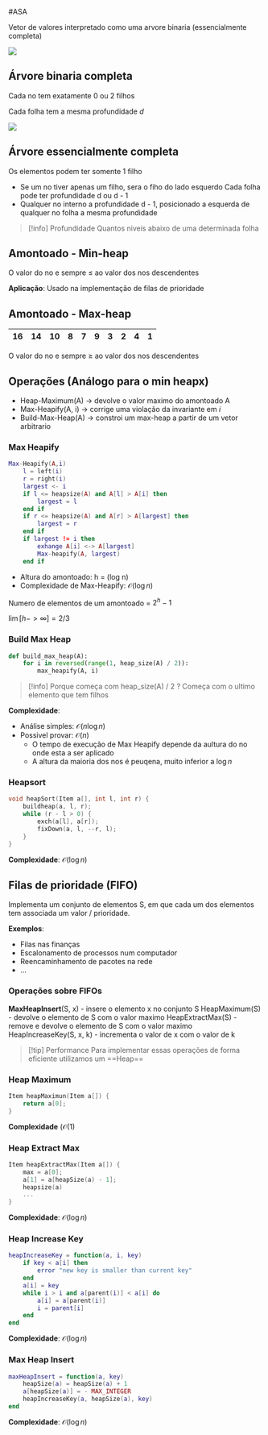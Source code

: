 #ASA 

Vetor de valores interpretado como uma arvore binaria (essencialmente completa)

![](https://media.geeksforgeeks.org/wp-content/cdn-uploads/MinHeapAndMaxHeap.png)

## Árvore binaria completa

Cada no tem exatamente 0 ou 2 filhos

Cada folha tem a mesma profundidade *d*

![](https://cdn.programiz.com/sites/tutorial2program/files/comparison-4.png)

## Árvore essencialmente completa

Os elementos podem ter somente 1 filho
- Se um no tiver apenas um filho, sera o fiho do lado esquerdo
Cada folha pode ter profundidade d ou d - 1
- Qualquer no interno a profundidade d - 1, posicionado a esquerda de qualquer no folha a mesma profundidade

> [!info] Profundidade
> Quantos niveis abaixo de uma determinada folha

## Amontoado - Min-heap

O valor do no e sempre $\leq$ ao valor dos nos descendentes

__Aplicação__: Usado na implementação de filas de prioridade

## Amontoado - Max-heap

| 16 | 14 | 10 | 8 | 7 | 9 | 3 | 2 | 4 | 1 |
| -- | - | - |- | - | -| -| - | - | - |

O valor do no e sempre $\geq$ ao valor dos nos descendentes

## Operações (Análogo para o min heapx)

- Heap-Maximum(A) -> devolve o valor maximo do amontoado A
- Max-Heapify(A, i) -> corrige uma violação da invariante em $i$
- Build-Max-Heap(A) -> constroi um max-heap a partir de um vetor arbitrario

### Max Heapify

```lua
Max-Heapify(A,i)
	l = left(i)
	r = right(i)
	largest <- i
	if l <= heapsize(A) and A[l] > A[i] then
		largest = l
	end if
	if r <= heapsize(A) and A[r] > A[largest] then
		largest = r
	end if
	if largest != i then
		exhange A[i] <-> A[largest]
		Max-heapify(A, largest)
	end if
```

- Altura do amontoado: h = (log n)
- Complexidade de Max-Heapify: $\mathcal{O}(\log n)$

Numero de elementos de um amontoado = $2^h - 1$

$\lim[h -> \infty ] = 2 / 3$

### Build Max Heap

```python
def build_max_heap(A):
	for i in reversed(range(1, heap_size(A) / 2)):
		max_heapify(A, i)
```

> [!info] Porque começa com heap_size(A) / 2 ?
> Começa com o ultimo elemento que tem filhos

__Complexidade__:
- Análise simples:  $\mathcal{O}(n \log n)$
- Possivel provar:  $\mathcal{O}(n)$
	- O tempo de execução de Max Heapify depende da aultura do no onde esta a ser aplicado
	- A altura da maioria dos nos é peuqena, muito inferior a $\log n$

### Heapsort

```c
void heapSort(Item a[], int l, int r) {
	buildheap(a, l, r);
	while (r - l > 0) {
		exch(a[l], a[r]);
		fixDown(a, l, --r, l);
	}
}
```

__Complexidade__: $\mathcal{O}(\log n)$

## Filas de prioridade (FIFO)

Implementa um conjunto de elementos S, em que cada um dos elementos tem associada um valor / prioridade.

__Exemplos__:
- Filas nas finanças
- Escalonamento de processos num computador
- Reencaminhamento de pacotes na rede
- ...

### Operações sobre FIFOs

__MaxHeapInsert__(S, x) - insere o elemento x no conjunto S
HeapMaximum(S) - devolve o elemento de S com o valor maximo
HeapExtractMax(S) - remove e devolve o elemento de S com o valor maximo
HeapIncreaseKey(S, x, k) - incrementa o valor de x com o valor de k

> [!tip] Performance
> Para implementar essas operações de forma eficiente utilizamos um ==Heap==

### Heap Maximum

```c
Item heapMaximun(Item a[]) {
	return a[0];
}
```

__Complexidade__ ($\mathcal{O}(1)$

### Heap Extract Max

```c
Item heapExtractMax(Item a[]) {
	max = a[0];
	a[1] = a[heapSize(a) - 1];
	heapsize(a)
	...
}
```

__Complexidade__: $\mathcal{O}(\log n)$

### Heap Increase Key

```lua
heapIncreaseKey = function(a, i, key)
	if key < a[i] then
		error "new key is smaller than current key"
	end
	a[i] = key
	while i > i and a[parent(i)] < a[i] do
		a[i] = a[parent(i)]
		i = parent[i]
	end 
end 
```

__Complexidade__: $\mathcal{O}(\log n)$

### Max Heap Insert

```lua
maxHeapInsert = function(a, key)
	heapSize(a) = heapSize(a) + 1
	a[heapSize(a)] = - MAX_INTEGER
	heapIncreaseKey(a, heapSize(a), key)
end
```

__Complexidade__: $\mathcal{O}(\log n)$
